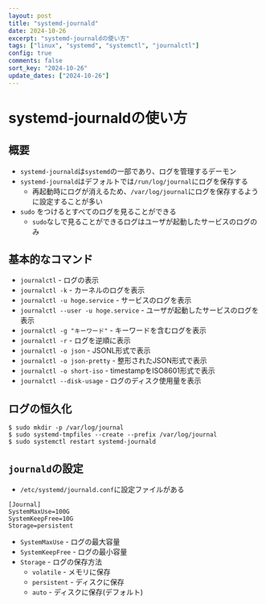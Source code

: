 ```yaml
---
layout: post
title: "systemd-journald"
date: 2024-10-26
excerpt: "systemd-journaldの使い方"
tags: ["linux", "systemd", "systemctl", "journalctl"]
config: true
comments: false
sort_key: "2024-10-26"
update_dates: ["2024-10-26"]
---
```


# systemd-journaldの使い方

## 概要
 - `systemd-journald`は`systemd`の一部であり、ログを管理するデーモン
 - `systemd-journald`はデフォルトでは`/run/log/journal`にログを保存する
   - 再起動時にログが消えるため、`/var/log/journal`にログを保存するように設定することが多い
 - `sudo` をつけるとすべてのログを見ることができる
   - `sudo`なしで見ることができるログはユーザが起動したサービスのログのみ

## 基本的なコマンド
 - `journalctl` - ログの表示
 - `journalctl -k` - カーネルのログを表示
 - `journalctl -u hoge.service` - サービスのログを表示
 - `journalctl --user -u hoge.service` - ユーザが起動したサービスのログを表示
 - `journalctl -g "キーワード"` - キーワードを含むログを表示
 - `journalctl -r` - ログを逆順に表示
 - `journalctl -o json` - JSONL形式で表示
 - `journalctl -o json-pretty` - 整形されたJSON形式で表示
 - `journalctl -o short-iso` - timestampをISO8601形式で表示
 - `journalctl --disk-usage` - ログのディスク使用量を表示

## ログの恒久化

```console
$ sudo mkdir -p /var/log/journal
$ sudo systemd-tmpfiles --create --prefix /var/log/journal
$ sudo systemctl restart systemd-journald
```

## `journald`の設定
 - `/etc/systemd/journald.conf`に設定ファイルがある

```config
[Journal]
SystemMaxUse=100G
SystemKeepFree=10G
Storage=persistent
```

 - `SystemMaxUse` - ログの最大容量
 - `SystemKeepFree` - ログの最小容量
 - `Storage` - ログの保存方法
   - `volatile` - メモリに保存
   - `persistent` - ディスクに保存
   - `auto` - ディスクに保存(デフォルト)
